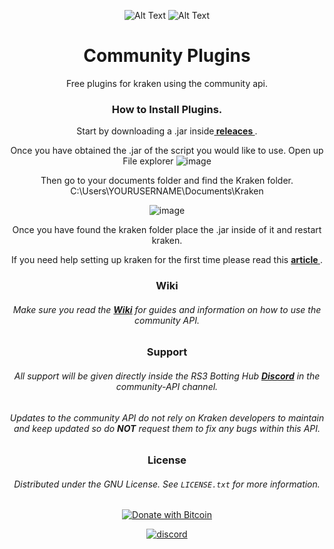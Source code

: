 


<!-- Jump to top ID, Center readme -->
<div id="top"></div>
<div align="center">
<!-- Social buttons -->






<!-- PROJECT LOGO -->
 ![Alt Text](https://i.imgur.com/0ckQLhU.png)
 ![Alt Text](https://i.imgur.com/F7FXc6M.png)
   
<!-- PROJECT Name -->
# Community Plugins
Free plugins for kraken using the community api.



### How to Install Plugins.
<!-- Install -->
Start by downloading a .jar inside<a href="https://github.com/RSKrakenCommunity/community-plugins/releases"><strong> releaces </strong></a>.

Once you have obtained the .jar of the script you would like to use. Open up File explorer
![image](https://user-images.githubusercontent.com/2714425/163708356-1a6df443-cccf-4961-b42d-5cec4592b40e.png)

Then go to your documents folder and find the Kraken folder.
C:\Users\YOURUSERNAME\Documents\Kraken

![image](https://user-images.githubusercontent.com/2714425/163708430-05067e21-c9c5-4c50-9b88-f7e9eabf1b3d.png)

Once you have found the kraken folder place the .jar inside of it and restart kraken. 

If you need help setting up kraken for the first time please read this <a href="https://github.com/RSKrakenCommunity/CommunityAPI/wiki/Setting-up-Kraken-Bot"><strong> article </strong></a>. 



### Wiki
<!-- Wiki Links -->
###### Make sure you read the <a href="https://github.com/RSKrakenCommunity/CommunityAPI/wiki"><strong> Wiki</strong></a> for guides and information on how to use the community API.

<!-- Support -->
### Support
###### All support will be given directly inside the RS3 Botting Hub <a href="https://discord.gg/AcQvydarPx"><strong> Discord</strong></a>  in the community-API channel.  
###### Updates to the community API do not rely on Kraken developers to maintain and keep updated so do **NOT** request them to fix any bugs within this API.  

<!-- LICENSE -->
### License
###### Distributed under the GNU License. See `LICENSE.txt` for more information.



[![Donate with Bitcoin](https://en.cryptobadges.io/badge/small/39Gx1yco4GA9zbkSH8yAQU2HvYFHZ9C6Vk)](https://rskrakencommunity.github.io/KrakenCommunityPages/)

[![discord](https://img.shields.io/badge/Discord-7289DA?style=for-the-badge&logo=discord&logoColor=white)](https://discord.gg/AcQvydarPx)

</div>

